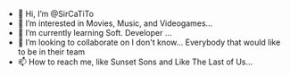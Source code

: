 - 👋 Hi, I’m @SirCaTiTo
- 👀 I’m interested in Movies, Music, and Videogames...
- 🌱 I’m currently learning Soft. Developer ...
- 💞️ I’m looking to collaborate on I don't know... Everybody that would like to be in their team
- 📫 How to reach me, like Sunset Sons and Like The Last of Us...

<!---
SirCaTiTo/SirCaTiTo is a ✨ special ✨ repository because its `README.md` (this file) appears on your GitHub profile.
You can click the Preview link to take a look at your changes.
--->
